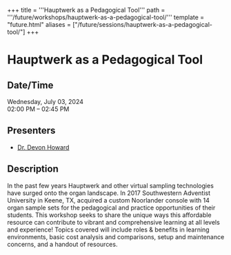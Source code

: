 +++
title = '''Hauptwerk as a Pedagogical Tool'''
path = '''/future/workshops/hauptwerk-as-a-pedagogical-tool/'''
template = "future.html"
aliases = ["/future/sessions/hauptwerk-as-a-pedagogical-tool/"]
+++

<h1>Hauptwerk as a Pedagogical Tool</h1>

<h2>Date/Time</h2>
<p>Wednesday, July 03, 2024<br>
02:00 PM – 02:45 PM</p>
<h2>Presenters</h2>
<ul>
<li><a href="/future/presenters/dr-devon-howard/">Dr. Devon Howard</a></li>
</ul>
<h2>Description</h2>

In the past few years Hauptwerk and other virtual sampling technologies have surged onto the organ landscape. In 2017 Southwestern Adventist University in Keene, TX, acquired a custom Noorlander console with 14 organ sample sets for the pedagogical and practice opportunities of their students. This workshop seeks to share the unique ways this affordable resource can contribute to vibrant and comprehensive learning at all levels and experience! Topics covered will include roles & benefits in learning environments, basic cost analysis and comparisons, setup and maintenance concerns, and a handout of resources.


